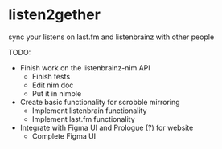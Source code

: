 # listen2gether
sync your listens on last.fm and listenbrainz with other people

TODO:
 - Finish work on the listenbrainz-nim API
   - Finish tests
   - Edit nim doc
   - Put it in nimble
 - Create basic functionality for scrobble mirroring
   - Implement listenbrain functionality
   - Implement last.fm functionality
 - Integrate with Figma UI and Prologue (?) for website
   - Complete Figma UI